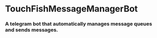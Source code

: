 # TouchFishMessageManagerBot

### A telegram bot that automatically manages message queues and sends messages.